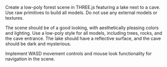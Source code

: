 Create a low-poly forest scene in THREE.js featuring a lake next to a cave. Use raw primitives to build all models. Do not use any external models or textures.

The scene should be of a good looking, with aesthetically pleasing colors and lighting. Use a low-poly style for all models, including trees, rocks, and the cave entrance. The lake should have a reflective surface, and the cave should be dark and mysterious.

Implement WASD movement controls and mouse look functionality for navigation in the scene.